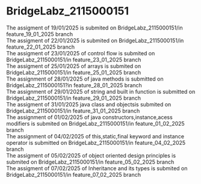 # BridgeLabz_2115000151
The assigment of 19/01/2025 is submited on BridgeLabz_2115000151/in feature_19_01_2025 branch
<br>
The assigment of 22/01/2025 is submited on BridgeLabz_2115000151/in feature_22_01_2025 branch
<br>
The assigment of 23/01/2025 of control flow is submited on BridgeLabz_2115000151/in feature_23_01_2025 branch 
<br>
The assigment of 25/01/2025 of arrays is submited on BridgeLabz_2115000151/in feature_25_01_2025 branch
<br>
The assignment of 28/01/2025 of java methods is submitted on BridgeLabz_2115000151?in feature_28_01_2025 branch
<br>
The assignment of 29/01/2025 of string and built in function is submitted on BridgeLabz_2115000151/in feature_29_01_2025 branch
<br>
The assigment of 31/01/2025 java class and objectsis submited on BridgeLabz_2115000151/in feature_31_01_2025 branch
<br>
The assignment of 01/02/2025 of java constructors,instance,acess modifiers is submited on BridgeLabz_2115000151/in feature_01_02_2025 branch
<br>
The assignment of 04/02/2025 of this,static,final keyword and instance operator is submitted on BridgeLabz_2115000151/in feature_04_02_2025 branch
<br>
The assigment of 05/02/2025 of object oriented design principles is submited on BridgeLabz_2115000151/in feature_05_02_2025 branch
<br>
The assigment of 07/02/2025 of Inheritance and its types is submited on BridgeLabz_2115000151/in feature_07_02_2025 branch
